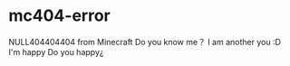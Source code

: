 # mc404-error
 NULL404404404 from Minecraft
Do you know me？
I am another you
:D
I'm happy
Do you happy¿
